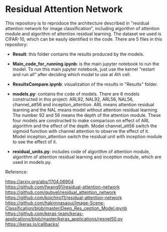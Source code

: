 # Residual Attention Network

This repository is to reproduce the architecture described in "residual attention network for image classification", including algorithm of attention module and algorithm of attention residual learning. The dataset we used is CIFAR-10, which can be easily identified in the code. There are 5 files in this repository:

* **Result**: this folder contains the results produced by the models.

* **Main_code_for_running.ipynb**: is the main jupyter notebook to run the model. To run this main jupyter notebook, just use the kernel "restart and run all" after deciding which model to use at 4th cell. 

* **ResultsCompare.ipynb**: visualization of the results in "Results" folder.

* **models.py**: contains the code of models. There are 6 models constructed in this project: ARL92, NAL92, ARL56, NAL56, channel_att56 and inception_attention. ARL means attention residual learning and the NAL means model without attention residual learning. The number 92 and 56 means the depth of the attention module. These four models are constructed to make comparison on effect of ARL algorithm and the effect of the depth. Model channel_att56 switch the sigmoid function with channel attention to observe the effect of it. Model inception_attention switch the residual unit with inception module to see the effect of it.

* **residual_units.py**: includes code of algorithm of attention module, algorithm of attention residual learning and inception module, which are used in models.py.

Reference:

https://arxiv.org/abs/1704.06904 <br>
https://github.com/fwang91/residual-attention-network <br>
https://github.com/qubvel/residual_attention_network <br>
https://github.com/koichiro11/residual-attention-network <br>
https://github.com/hakimnasaoui/Image-Scene-Classification/blob/master/Deep_Res_ception_Model.ipynb <br>
https://github.com/keras-team/keras-applications/blob/master/keras_applications/resnet50.py <br>
https://keras.io/callbacks/ <br>





